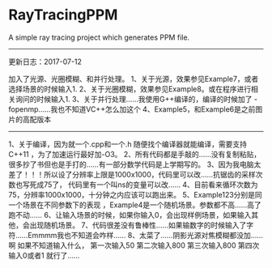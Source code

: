 # RayTracingPPM
A simple ray tracing project which generates PPM file.

---------------------

更新日志：2017-07-12

加入了光源、光圈模糊、和并行处理。
1、关于光源，效果参见Example7，或者选择场景的时候输入1.
2、关于光圈模糊，效果参见Example8。或在程序进行相关询问的时候输入1.
3、关于并行处理……我使用G++编译的，编译的时候加了 -fopenmp……我也不知道VC++怎么加这个
4、Example5，和Example6是之前图片的高配版本

---------------------

1、关于编译，因为就一个.cpp和一个.h 随便找个编译器就能编译，需要支持 C++11 ，为了加速运行最好加-O3。
2、所有代码都是手敲的……没有复制粘贴，很多抄了书但也是手打的……有一部分数学代码是上学期写的。
3、因为我电脑太差了！！！所以设了分辨率上限是1000x1000，代码里可以改……抗锯齿的采样次数也写死成75了， 代码里有一个叫ns的变量可以改…… 
4、目前看来循环次数为75，分辨率1000x1000，十分钟之内应该可以跑出来。
5、Example123分别是同一个场景在不同参数下的表现 ，Example4是一个随机场景。参数都不高……高了跑不动…… 
6、让输入场景的时候，如果你输入0，会出现样例场景，如果输入其他，会出现随机场景。
7、代码很差没有鲁棒性……如果输数字的时候输入了字符……Emmmm我也不知道会咋样……
8、太菜了……阴影光源对焦模糊都没加……  
啊 如果不知道输入什么，
第一次输入50
第二次输入800
第三次输入800
第四次输入0或者1
就行了…… 

